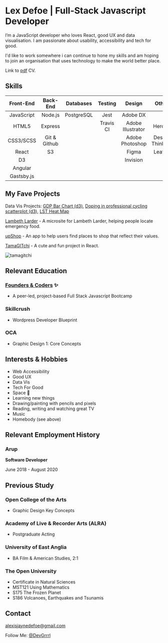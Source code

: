 # Lex Defoe | Full-Stack Javascript Developer

I’m a JavaScript developer who loves React, good UX and data visualisation.  I am passionate about usability, accessibility and tech for good.

I'd like to work somewhere i can continue to hone my skills and am hoping to join an organisation that uses technology to make the world better place.

Link to [pdf](/AlexisDefoeCV2018.pdf) 
 CV.
## Skills

| Front-End        | Back-End       | Databases     | Testing          | Design              | Other             |
|:----------------:|:--------------:|:-------------:|:----------------:|:-------------------:|:-----------------:|
| JavaScript       | Node.js        | PostgreSQL    | Jest             | Adobe DX            |                   |
| HTML5            | Express        |               | Travis CI        | Adobe Illustrator   | Heroku            |
| CSS3/SCSS        | Git & Github   |               |                  | Adobe Photoshop     | Design Thinking   |
| React            | S3             |               |                  | Figma               | Leaflet           | 
| D3               |                |               |                  | Invision            |                   |
| Angular          |                |               |                  |
| Gastsby.js       |  

## My Fave Projects

Data Vis Projects: [GDP Bar Chart (d3)](https://github.com/DevGrrrl/GDP-barchart), [Doping in professional cycling scatterplot (d3)](https://github.com/DevGrrrl/Scatterplot-doping), [LST Heat Map](https://github.com/DevGrrrl/Monthly-LST-Heat-Map)

[Lambeth Larder](https://github.com/caralemony/lambeth-larder) - A microsite for Lambeth Larder, helping people locate emergency food. 

[upShop](https://github.com/fac-12/upShop) - An app to help users find places to shop that reflect their values.

[TamaGITchi](https://github.com/DevGrrrl/tamagitchi) - A cute and fun project in React.

![tamagitchi](https://user-images.githubusercontent.com/22034073/36355368-050faed2-14da-11e8-9a44-d856bdcb408b.gif)


## Relevant Education
### [Founders & Coders](https://foundersandcoders.com/) :sparkles:
* A peer-led, project-based Full Stack Javascript Bootcamp

### Skillcrush
* Wordpress Developer Blueprint

### OCA
* Graphic Design 1: Core Concepts

## Interests & Hobbies

* Web Accessibility
* Good UX
* Data Vis
* Tech For Good
* Space :space_invader:
* Learning new things
* Drawing/painting with pencils and pixels
* Reading, writing and watching great TV
* Music
* Homebody (see above)

## Relevant Employment History

### Arup
__Software Developer__

June 2018 - August 2020

## Previous Study 

### Open College of the Arts
* Graphic Design Key Concepts 

### Academy of Live & Recorder Arts (ALRA)
* Postgraduate Acting

### University of East Anglia
* BA Film & American Studies, 2:1


### The Open University
* Certificate in Natural Sciences
* MST121 Using Mathematics
* S175 The Frozen Planet
* S186 Volcanoes, Earthquakes and Tsunamis

## Contact

alexisjaynedefoe@gmail.com

Follow Me: [@DevGrrrl](https://twitter.com/DevGrrrl)


